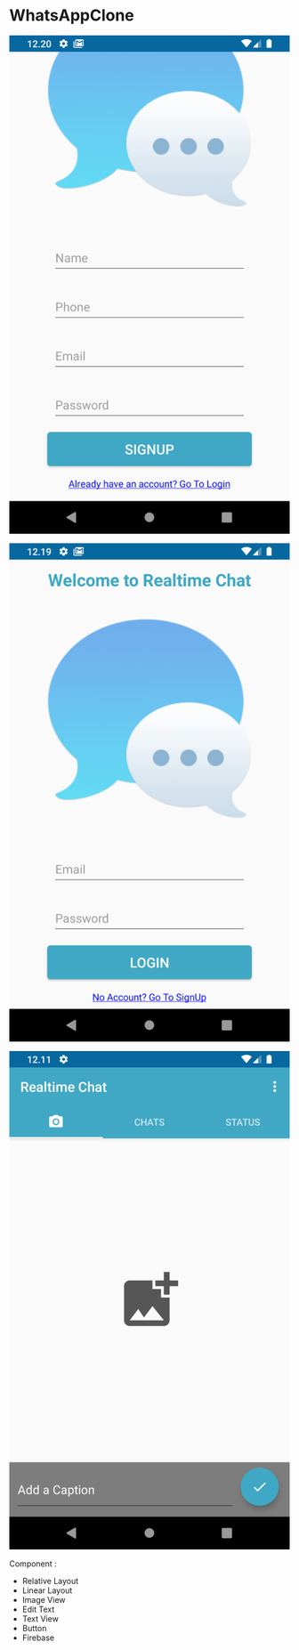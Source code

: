 # WhatsAppClone

![screenshot](app/src/main/res/Screenshot_1599798009.png)

![screenshot](app/src/main/res/Screenshot_1599797995.png)

![screenshot](app/src/main/res/Screenshot_1599797519.png)


Component :
- Relative Layout
- Linear Layout
- Image View
- Edit Text
- Text View 
- Button
- Firebase
